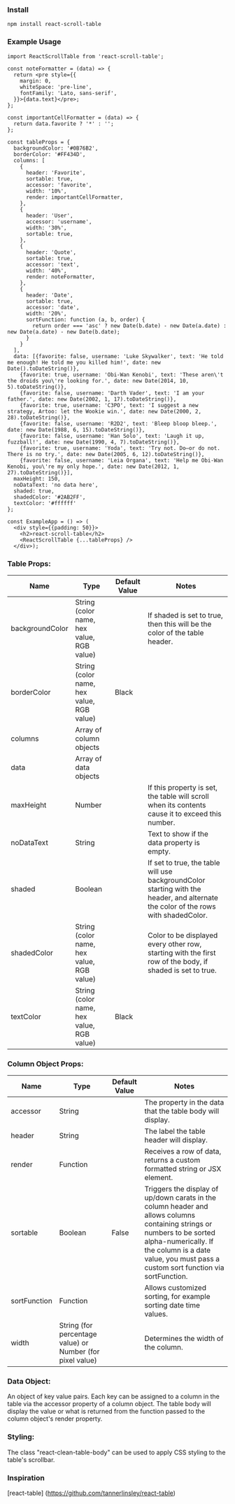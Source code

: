 ### Install
```
npm install react-scroll-table
```
### Example Usage
```
import ReactScrollTable from 'react-scroll-table';

const noteFormatter = (data) => {
  return <pre style={{
    margin: 0,
    whiteSpace: 'pre-line',
    fontFamily: 'Lato, sans-serif',
  }}>{data.text}</pre>;
};

const importantCellFormatter = (data) => {
  return data.favorite ? '*' : '';
};

const tableProps = {
  backgroundColor: '#0B76B2',
  borderColor: '#FF434D',
  columns: [
    {
      header: 'Favorite',
      sortable: true,
      accessor: 'favorite',
      width: '10%',
      render: importantCellFormatter,
    },
    {
      header: 'User',
      accessor: 'username',
      width: '30%',
      sortable: true,
    },
    {
      header: 'Quote',
      sortable: true,
      accessor: 'text',
      width: '40%',
      render: noteFormatter,
    },
    {
      header: 'Date',
      sortable: true,
      accessor: 'date',
      width: '20%',
      sortFunction: function (a, b, order) {
        return order === 'asc' ? new Date(b.date) - new Date(a.date) : new Date(a.date) - new Date(b.date);
      }
    }
  ],
  data: [{favorite: false, username: 'Luke Skywalker', text: 'He told me enough! He told me you killed him!', date: new Date().toDateString()},
    {favorite: true, username: 'Obi-Wan Kenobi', text: 'These aren\'t the droids you\'re looking for.', date: new Date(2014, 10, 5).toDateString()},
    {favorite: false, username: 'Darth Vader', text: 'I am your father.', date: new Date(2002, 1, 17).toDateString()},
    {favorite: true, username: 'C3PO', text: 'I suggest a new strategy, Artoo: let the Wookie win.', date: new Date(2000, 2, 28).toDateString()},
    {favorite: false, username: 'R2D2', text: 'Bleep bloop bleep.', date: new Date(1988, 6, 15).toDateString()},
    {favorite: false, username: 'Han Solo', text: 'Laugh it up, fuzzball!', date: new Date(1990, 4, 7).toDateString()},
    {favorite: true, username: 'Yoda', text: 'Try not. Do—or do not. There is no try.', date: new Date(2005, 6, 12).toDateString()},
    {favorite: false, username: 'Leia Organa', text: 'Help me Obi-Wan Kenobi, you\'re my only hope.', date: new Date(2012, 1, 27).toDateString()}],
  maxHeight: 150,
  noDataText: 'no data here',
  shaded: true,
  shadedColor: '#2AB2FF',
  textColor: '#ffffff'
};

const ExampleApp = () => (
  <div style={{padding: 50}}>
    <h2>react-scroll-table</h2>
    <ReactScrollTable {...tableProps} />
  </div>);
```

### Table Props:

| Name | Type | Default Value | Notes |
| --- | --- | --- | --- |
| backgroundColor | String (color name, hex value, RGB value) |   | If shaded is set to true, then this will be the color of the table header. |
| borderColor | String (color name, hex value, RGB value) | Black |   |
| columns | Array of column objects |   |   |
| data | Array of data objects |   |   |
| maxHeight | Number |   | If this property is set, the table will scroll when its contents cause it to exceed this number. |
| noDataText | String |   | Text to show if the data property is empty. |
| shaded | Boolean |   | If set to true, the table will use backgroundColor starting with the header, and alternate the color of the rows with shadedColor. |
| shadedColor | String (color name, hex value, RGB value) |   | Color to be displayed every other row, starting with the first row of the body, if shaded is set to true. |
| textColor | String (color name, hex value, RGB value) | Black |   |

### Column Object Props:

| Name | Type | Default Value | Notes |
| --- | --- | --- | --- |
| accessor | String |   | The property in the data that the table body will display. |
| header | String |   | The label the table header will display. |
| render | Function |   | Receives a row of data, returns a custom formatted string or JSX element. |
| sortable | Boolean | False | Triggers the display of up/down carats in the column header and allows columns containing strings or numbers to be sorted alpha-numerically.  If the column is a date  value, you must pass a custom sort function via sortFunction. |
| sortFunction | Function |   | Allows customized sorting, for example sorting date time values. |
| width | String (for percentage value) or Number (for pixel value) |   | Determines the width of the column. |

### Data Object:

An object of key value pairs. Each key can be assigned to a column in the table via the accessor property of a column object.  The table body will display the value or what is returned from the function passed to the column object&#39;s render property.

### Styling:

The class &quot;react-clean-table-body&quot; can be used to apply CSS styling to the table&#39;s scrollbar.

### Inspiration
[react-table] (https://github.com/tannerlinsley/react-table)


